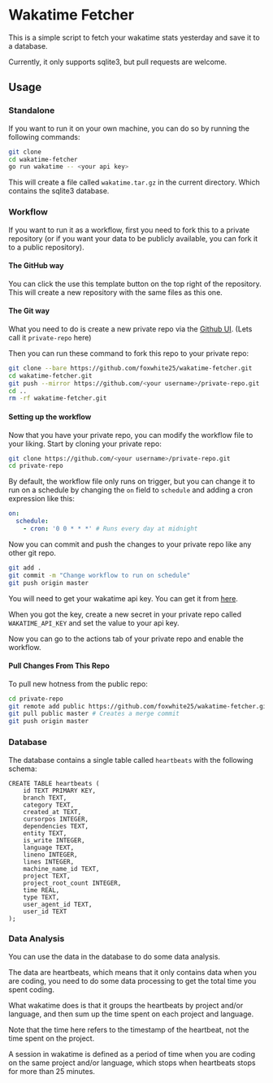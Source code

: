 # Wakatime Fetcher

This is a simple script to fetch your wakatime stats yesterday and save it to a database.

Currently, it only supports sqlite3, but pull requests are welcome.

## Usage

### Standalone

If you want to run it on your own machine, you can do so by running the following commands:

```bash
git clone
cd wakatime-fetcher
go run wakatime -- <your api key>
```

This will create a file called `wakatime.tar.gz` in the current directory. Which contains the sqlite3 database.

### Workflow

If you want to run it as a workflow, first you need to fork this to a private repository (or if you want your data to be publicly available, you can fork it to a public repository).

#### The GitHub way

You can click the use this template button on the top right of the repository. This will create a new repository with the same files as this one.

#### The Git way

What you need to do is create a new private repo via the [Github UI](https://github.com/new). (Lets call it `private-repo` here)

Then you can run these command to fork this repo to your private repo:

```bash
git clone --bare https://github.com/foxwhite25/wakatime-fetcher.git
cd wakatime-fetcher.git
git push --mirror https://github.com/<your username>/private-repo.git
cd ..
rm -rf wakatime-fetcher.git
```

#### Setting up the workflow
Now that you have your private repo, you can modify the workflow file to your liking. Start by cloning your private repo:

```bash
git clone https://github.com/<your username>/private-repo.git
cd private-repo
```

By default, the workflow file only runs on trigger, but you can change it to run on a schedule by changing the `on` field to `schedule` and adding a cron expression like this:

```yaml
on:
  schedule:
    - cron: '0 0 * * *' # Runs every day at midnight
```

Now you can commit and push the changes to your private repo like any other git repo.

```bash
git add .
git commit -m "Change workflow to run on schedule"
git push origin master
```

You will need to get your wakatime api key. You can get it from [here](https://wakatime.com/api-key). 

When you got the key, create a new secret in your private repo called `WAKATIME_API_KEY` and set the value to your api key.

Now you can go to the actions tab of your private repo and enable the workflow.

#### Pull Changes From This Repo
To pull new hotness from the public repo:
```bash
cd private-repo
git remote add public https://github.com/foxwhite25/wakatime-fetcher.git
git pull public master # Creates a merge commit
git push origin master
```

### Database

The database contains a single table called `heartbeats` with the following schema:

```sqlite
CREATE TABLE heartbeats (
    id TEXT PRIMARY KEY,
    branch TEXT, 
    category TEXT, 
    created_at TEXT,
    cursorpos INTEGER, 
    dependencies TEXT,
    entity TEXT, 
    is_write INTEGER, 
    language TEXT, 
    lineno INTEGER, 
    lines INTEGER, 
    machine_name_id TEXT, 
    project TEXT, 
    project_root_count INTEGER, 
    time REAL, 
    type TEXT, 
    user_agent_id TEXT, 
    user_id TEXT
);
```

### Data Analysis

You can use the data in the database to do some data analysis. 

The data are heartbeats, which means that it only contains data when you are coding, you need to do some data processing to get the total time you spent coding.

What wakatime does is that it groups the heartbeats by project and/or language, and then sum up the time spent on each project and language.

Note that the time here refers to the timestamp of the heartbeat, not the time spent on the project.

A session in wakatime is defined as a period of time when you are coding on the same project and/or language, which stops when heartbeats stops for more than 25 minutes.